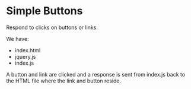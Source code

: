 Simple Buttons
==============

Respond to clicks on buttons or links.

We have:

* index.html
* jquery.js
* index.js

A button and link are clicked and a response is sent from
index.js back to the HTML file where the link and button
reside.